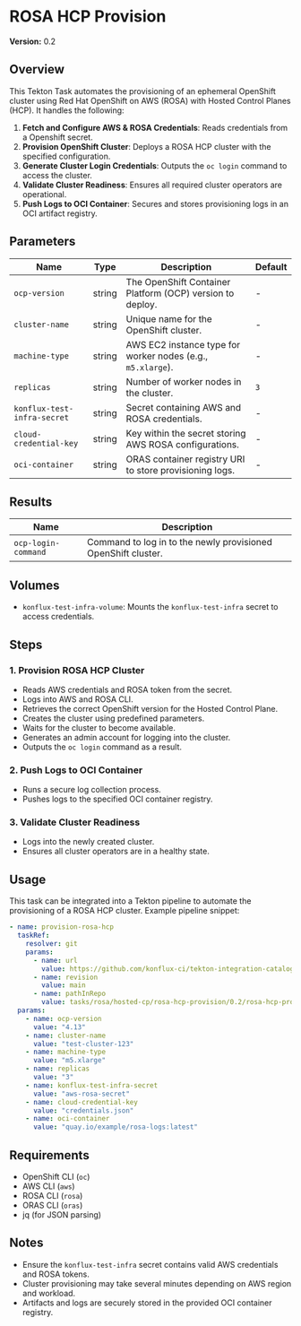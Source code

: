 # ROSA HCP Provision

**Version:** 0.2

## Overview

This Tekton Task automates the provisioning of an ephemeral OpenShift cluster using Red Hat OpenShift on AWS (ROSA) with Hosted Control Planes (HCP). It handles the following:

1. **Fetch and Configure AWS & ROSA Credentials**: Reads credentials from a Openshift secret.
2. **Provision OpenShift Cluster**: Deploys a ROSA HCP cluster with the specified configuration.
3. **Generate Cluster Login Credentials**: Outputs the `oc login` command to access the cluster.
4. **Validate Cluster Readiness**: Ensures all required cluster operators are operational.
5. **Push Logs to OCI Container**: Secures and stores provisioning logs in an OCI artifact registry.

## Parameters

| Name | Type | Description | Default |
|------|------|-------------|---------|
| `ocp-version` | string | The OpenShift Container Platform (OCP) version to deploy. | - |
| `cluster-name` | string | Unique name for the OpenShift cluster. | - |
| `machine-type` | string | AWS EC2 instance type for worker nodes (e.g., `m5.xlarge`). | - |
| `replicas` | string | Number of worker nodes in the cluster. | `3` |
| `konflux-test-infra-secret` | string | Secret containing AWS and ROSA credentials. | - |
| `cloud-credential-key` | string | Key within the secret storing AWS ROSA configurations. | - |
| `oci-container` | string | ORAS container registry URI to store provisioning logs. | - |

## Results

| Name | Description |
|------|-------------|
| `ocp-login-command` | Command to log in to the newly provisioned OpenShift cluster. |

## Volumes

- `konflux-test-infra-volume`: Mounts the `konflux-test-infra` secret to access credentials.

## Steps

### 1. Provision ROSA HCP Cluster

- Reads AWS credentials and ROSA token from the secret.
- Logs into AWS and ROSA CLI.
- Retrieves the correct OpenShift version for the Hosted Control Plane.
- Creates the cluster using predefined parameters.
- Waits for the cluster to become available.
- Generates an admin account for logging into the cluster.
- Outputs the `oc login` command as a result.

### 2. Push Logs to OCI Container

- Runs a secure log collection process.
- Pushes logs to the specified OCI container registry.

### 3. Validate Cluster Readiness

- Logs into the newly created cluster.
- Ensures all cluster operators are in a healthy state.

## Usage

This task can be integrated into a Tekton pipeline to automate the provisioning of a ROSA HCP cluster. Example pipeline snippet:

```yaml
- name: provision-rosa-hcp
  taskRef:
    resolver: git
    params:
      - name: url
        value: https://github.com/konflux-ci/tekton-integration-catalog.git
      - name: revision
        value: main
      - name: pathInRepo
        value: tasks/rosa/hosted-cp/rosa-hcp-provision/0.2/rosa-hcp-provision.yaml
  params:
    - name: ocp-version
      value: "4.13"
    - name: cluster-name
      value: "test-cluster-123"
    - name: machine-type
      value: "m5.xlarge"
    - name: replicas
      value: "3"
    - name: konflux-test-infra-secret
      value: "aws-rosa-secret"
    - name: cloud-credential-key
      value: "credentials.json"
    - name: oci-container
      value: "quay.io/example/rosa-logs:latest"
```

## Requirements

- OpenShift CLI (`oc`)
- AWS CLI (`aws`)
- ROSA CLI (`rosa`)
- ORAS CLI (`oras`)
- jq (for JSON parsing)

## Notes

- Ensure the `konflux-test-infra` secret contains valid AWS credentials and ROSA tokens.
- Cluster provisioning may take several minutes depending on AWS region and workload.
- Artifacts and logs are securely stored in the provided OCI container registry.
